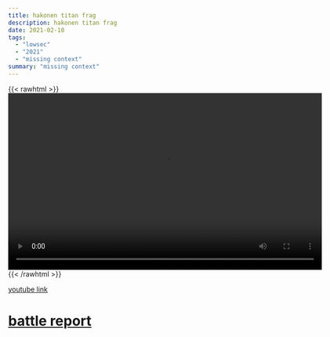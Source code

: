 ```yaml
---
title: hakonen titan frag
description: hakonen titan frag
date: 2021-02-10
tags:
  - "lowsec"
  - "2021"
  - "missing context"
summary: "missing context"
---
```


{{< rawhtml >}}<video width="640" height="360" controls>
<source src="https://crowdfile.net/snuffed/hakonen-titan.mp4" type="video/mp4">
Your browser does not support the video tag.</video>{{< /rawhtml >}}

[youtube link](https://www.youtube.com/watch?v=PyQpOC9L_6U)

# [battle report](https://br.evetools.org/related/30001448/202102101200)
